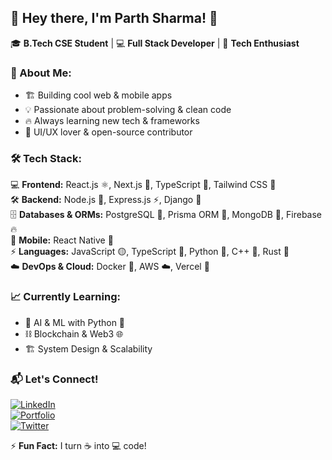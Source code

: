 ## 🚀 Hey there, I'm **Parth Sharma**! 👋  

🎓 **B.Tech CSE Student** | 💻 **Full Stack Developer** | 🚀 **Tech Enthusiast**  

### 🌟 About Me:  
- 🏗️ Building cool web & mobile apps  
- 💡 Passionate about problem-solving & clean code  
- 🔥 Always learning new tech & frameworks  
- 🎨 UI/UX lover & open-source contributor  

### 🛠️ Tech Stack:  
💻 **Frontend:** React.js ⚛️, Next.js 🚀, TypeScript 🔵, Tailwind CSS 🎨  
🛠️ **Backend:** Node.js 🌿, Express.js ⚡, Django 🐍  
🗄️ **Databases & ORMs:** PostgreSQL 🐘, Prisma ORM 🔄, MongoDB 🍃, Firebase 🔥  
📱 **Mobile:** React Native 📱  
⚡ **Languages:** JavaScript 🟡, TypeScript 🔵, Python 🐍, C++ 💙, Rust 🦀  
☁️ **DevOps & Cloud:** Docker 🐳, AWS ☁️, Vercel 🚀  

### 📈 Currently Learning:  
- 🧠 AI & ML with Python 🤖  
- ⛓️ Blockchain & Web3 🌐  
- 🏗️ System Design & Scalability  

### 📬 Let's Connect!  
[![LinkedIn](https://img.shields.io/badge/LinkedIn-0A66C2?style=for-the-badge&logo=linkedin&logoColor=white)](https://www.linkedin.com/in/yourprofile)  
[![Portfolio](https://img.shields.io/badge/Portfolio-%23000000.svg?style=for-the-badge&logo=firefox&logoColor=white)](https://yourportfolio.com)  
[![Twitter](https://img.shields.io/badge/Twitter-1DA1F2?style=for-the-badge&logo=twitter&logoColor=white)](https://twitter.com/yourhandle)  

⚡ **Fun Fact:** I turn ☕ into 💻 code!  
